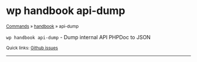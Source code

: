 # wp handbook api-dump

<small>[Commands](/commands/) &raquo; [handbook](/commands/handbook/) &raquo; api-dump</small>

`wp handbook api-dump` - Dump internal API PHPDoc to JSON

<small>Quick links: <a href="https://github.com/wp-cli/wp-cli/issues?q=is%3Aopen+label%3Acommand%3Ahandbook-api-dump+sort%3Aupdated-desc">Github issues</a></small>

<hr />






